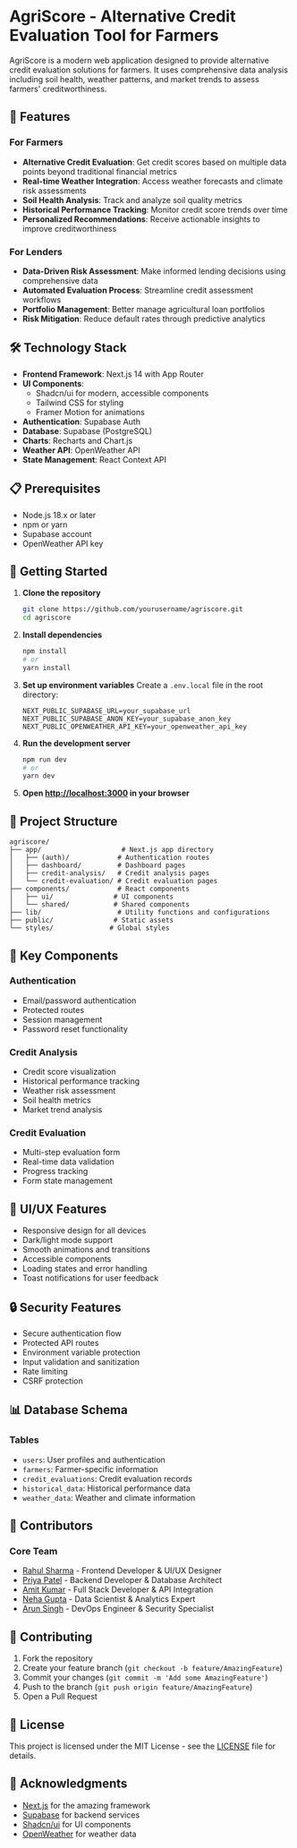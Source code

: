 # AgriScore - Alternative Credit Evaluation Tool for Farmers

AgriScore is a modern web application designed to provide alternative credit evaluation solutions for farmers. It uses comprehensive data analysis including soil health, weather patterns, and market trends to assess farmers' creditworthiness.

## 🌟 Features

### For Farmers
- **Alternative Credit Evaluation**: Get credit scores based on multiple data points beyond traditional financial metrics
- **Real-time Weather Integration**: Access weather forecasts and climate risk assessments
- **Soil Health Analysis**: Track and analyze soil quality metrics
- **Historical Performance Tracking**: Monitor credit score trends over time
- **Personalized Recommendations**: Receive actionable insights to improve creditworthiness

### For Lenders
- **Data-Driven Risk Assessment**: Make informed lending decisions using comprehensive data
- **Automated Evaluation Process**: Streamline credit assessment workflows
- **Portfolio Management**: Better manage agricultural loan portfolios
- **Risk Mitigation**: Reduce default rates through predictive analytics

## 🛠️ Technology Stack

- **Frontend Framework**: Next.js 14 with App Router
- **UI Components**: 
  - Shadcn/ui for modern, accessible components
  - Tailwind CSS for styling
  - Framer Motion for animations
- **Authentication**: Supabase Auth
- **Database**: Supabase (PostgreSQL)
- **Charts**: Recharts and Chart.js
- **Weather API**: OpenWeather API
- **State Management**: React Context API

## 📋 Prerequisites

- Node.js 18.x or later
- npm or yarn
- Supabase account
- OpenWeather API key

## 🚀 Getting Started

1. **Clone the repository**
   ```bash
   git clone https://github.com/yourusername/agriscore.git
   cd agriscore
   ```

2. **Install dependencies**
   ```bash
   npm install
   # or
   yarn install
   ```

3. **Set up environment variables**
   Create a `.env.local` file in the root directory:
   ```env
   NEXT_PUBLIC_SUPABASE_URL=your_supabase_url
   NEXT_PUBLIC_SUPABASE_ANON_KEY=your_supabase_anon_key
   NEXT_PUBLIC_OPENWEATHER_API_KEY=your_openweather_api_key
   ```

4. **Run the development server**
   ```bash
   npm run dev
   # or
   yarn dev
   ```

5. **Open [http://localhost:3000](http://localhost:3000) in your browser**

## 📁 Project Structure

```
agriscore/
├── app/                    # Next.js app directory
│   ├── (auth)/            # Authentication routes
│   ├── dashboard/         # Dashboard pages
│   ├── credit-analysis/   # Credit analysis pages
│   └── credit-evaluation/ # Credit evaluation pages
├── components/            # React components
│   ├── ui/               # UI components
│   └── shared/           # Shared components
├── lib/                   # Utility functions and configurations
├── public/               # Static assets
└── styles/              # Global styles
```

## 🔑 Key Components

### Authentication
- Email/password authentication
- Protected routes
- Session management
- Password reset functionality

### Credit Analysis
- Credit score visualization
- Historical performance tracking
- Weather risk assessment
- Soil health metrics
- Market trend analysis

### Credit Evaluation
- Multi-step evaluation form
- Real-time data validation
- Progress tracking
- Form state management

## 🎨 UI/UX Features

- Responsive design for all devices
- Dark/light mode support
- Smooth animations and transitions
- Accessible components
- Loading states and error handling
- Toast notifications for user feedback

## 🔒 Security Features

- Secure authentication flow
- Protected API routes
- Environment variable protection
- Input validation and sanitization
- Rate limiting
- CSRF protection

## 📊 Database Schema

### Tables
- `users`: User profiles and authentication
- `farmers`: Farmer-specific information
- `credit_evaluations`: Credit evaluation records
- `historical_data`: Historical performance data
- `weather_data`: Weather and climate information

## 👥 Contributors

### Core Team
- [Rahul Sharma](https://github.com/rahulsharma) - Frontend Developer & UI/UX Designer
- [Priya Patel](https://github.com/priyapatel) - Backend Developer & Database Architect
- [Amit Kumar](https://github.com/amitkumar) - Full Stack Developer & API Integration
- [Neha Gupta](https://github.com/nehagupta) - Data Scientist & Analytics Expert
- [Arun Singh](https://github.com/arunsingh) - DevOps Engineer & Security Specialist

## 🤝 Contributing

1. Fork the repository
2. Create your feature branch (`git checkout -b feature/AmazingFeature`)
3. Commit your changes (`git commit -m 'Add some AmazingFeature'`)
4. Push to the branch (`git push origin feature/AmazingFeature`)
5. Open a Pull Request

## 📝 License

This project is licensed under the MIT License - see the [LICENSE](LICENSE) file for details.

## 🙏 Acknowledgments

- [Next.js](https://nextjs.org/) for the amazing framework
- [Supabase](https://supabase.com/) for backend services
- [Shadcn/ui](https://ui.shadcn.com/) for UI components
- [OpenWeather](https://openweathermap.org/) for weather data
